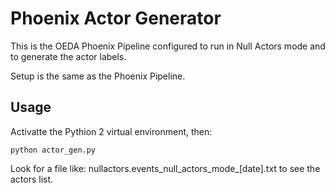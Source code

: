 # Phoenix Actor Generator
This is the OEDA Phoenix Pipeline configured to run in Null Actors mode and to generate the actor labels.

Setup is the same as the Phoenix Pipeline.

## Usage
Activatte the Pythion 2 virtual environment, then:

`python actor_gen.py`

Look for a file like: nullactors.events_null_actors_mode_[date].txt to see the actors list.